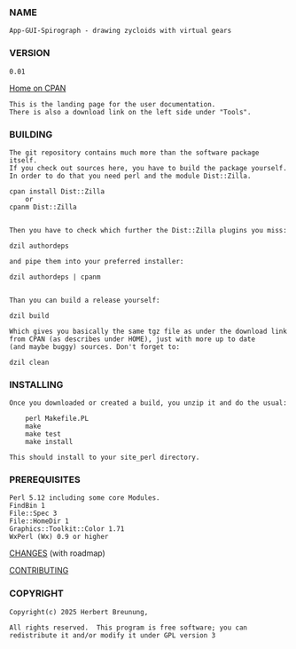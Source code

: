 ### NAME

    App-GUI-Spirograph - drawing zycloids with virtual gears

### VERSION

    0.01

[Home on CPAN](https://metacpan.org/pod/App::GUI::Spirograph)

    This is the landing page for the user documentation.
    There is also a download link on the left side under "Tools".


### BUILDING

    The git repository contains much more than the software package itself.
    If you check out sources here, you have to build the package yourself.
    In order to do that you need perl and the module Dist::Zilla.

    cpan install Dist::Zilla
        or
    cpanm Dist::Zilla


    Then you have to check which further the Dist::Zilla plugins you miss:

    dzil authordeps

    and pipe them into your preferred installer:

    dzil authordeps | cpanm


    Than you can build a release yourself:

    dzil build

    Which gives you basically the same tgz file as under the download link
    from CPAN (as describes under HOME), just with more up to date
    (and maybe buggy) sources. Don't forget to:

    dzil clean


### INSTALLING

    Once you downloaded or created a build, you unzip it and do the usual:

        perl Makefile.PL
        make
        make test
        make install

    This should install to your site_perl directory.


### PREREQUISITES

    Perl 5.12 including some core Modules.
    FindBin 1
    File::Spec 3
    File::HomeDir 1
    Graphics::Toolkit::Color 1.71
    WxPerl (Wx) 0.9 or higher



[CHANGES](https://github.com/lichtkind/App-GUI-Spirograph/blob/main/Changes) (with roadmap)

[CONTRIBUTING](https://github.com/lichtkind/App-GUI-Spirograph/blob/main/CONTRIBUTING)

### COPYRIGHT

    Copyright(c) 2025 Herbert Breunung,

    All rights reserved.  This program is free software; you can
    redistribute it and/or modify it under GPL version 3
